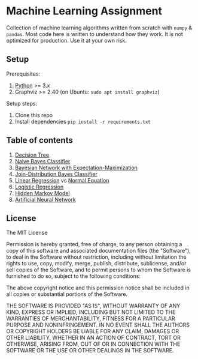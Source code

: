 # Machine Learning Assignment

Collection of machine learning algorithms written from scratch with `numpy` & `pandas`. Most code here is written to understand how they work. It is not optimized for production. Use it at your own risk.

## Setup

Prerequisites:
1. [Python](https://www.python.org/downloads/) >= 3.x
1. Graphviz >= 2.40 (on Ubuntu: `sudo apt install graphviz`)

Setup steps:

1. Clone this repo
1. Install dependencies `pip install -r requirements.txt`

## Table of contents

1. [Decision Tree](id3.py)
1. [Naive Bayes Classifier](nbc.py)
1. [Bayesian Network with Expectation-Maximization](bayesnet_em.py)
1. [Join-Distribution Bayes Classifier](jbc.py)
1. [Linear Regression](linreg.py) vs [Normal Equation](normalequation.py)
1. [Logistic Regression](logreg.py)
1. [Hidden Markov Model](hmm.py)
1. [Artificial Neural Network](ann.py)

## License

The MIT License

Permission is hereby granted, free of charge, to any person obtaining a copy of this software and associated documentation files (the "Software"), to deal in the Software without restriction, including without limitation the rights to use, copy, modify, merge, publish, distribute, sublicense, and/or sell copies of the Software, and to permit persons to whom the Software is furnished to do so, subject to the following conditions:

The above copyright notice and this permission notice shall be included in all copies or substantial portions of the Software.

THE SOFTWARE IS PROVIDED "AS IS", WITHOUT WARRANTY OF ANY KIND, EXPRESS OR IMPLIED, INCLUDING BUT NOT LIMITED TO THE WARRANTIES OF MERCHANTABILITY, FITNESS FOR A PARTICULAR PURPOSE AND NONINFRINGEMENT. IN NO EVENT SHALL THE AUTHORS OR COPYRIGHT HOLDERS BE LIABLE FOR ANY CLAIM, DAMAGES OR OTHER LIABILITY, WHETHER IN AN ACTION OF CONTRACT, TORT OR OTHERWISE, ARISING FROM, OUT OF OR IN CONNECTION WITH THE SOFTWARE OR THE USE OR OTHER DEALINGS IN THE SOFTWARE.